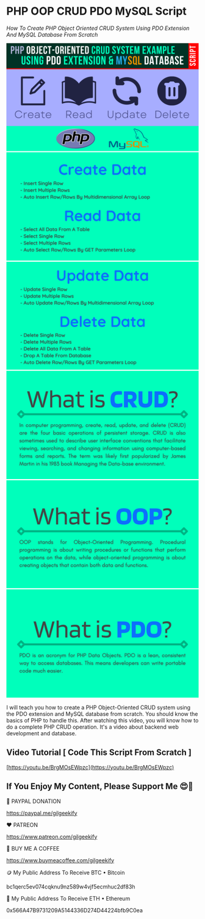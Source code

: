 # PHP OOP CRUD PDO MySQL Script

_How To Create PHP Object Oriented CRUD System Using PDO Extension And MySQL Database From Scratch_

![Thumbnail](https://raw.githubusercontent.com/saeedkohansal/PHP-OOP-CRUD-PDO-MySQL-Script/main/PHP-OOP-CRUD-PDO-MySQL-Script.png "Thumbnail")
![Create And Read Data](https://raw.githubusercontent.com/saeedkohansal/PHP-OOP-CRUD-PDO-MySQL-Script/main/Create-and-Read.png "Create And Read Data")
![Update And Delete Data](https://raw.githubusercontent.com/saeedkohansal/PHP-OOP-CRUD-PDO-MySQL-Script/main/Update-and-Delete.png "Update And Delete Data")
![What is CRUD? Create, Read, Update, Delete](https://raw.githubusercontent.com/saeedkohansal/PHP-OOP-CRUD-PDO-MySQL-Script/main/What-is-CRUD.png "What is CRUD?")
![What is OOP? Object-Oriented Programming](https://raw.githubusercontent.com/saeedkohansal/PHP-OOP-CRUD-PDO-MySQL-Script/main/What-is-OOP.png "What is OOP?")
![What is PDO? PHP Data Objects](https://raw.githubusercontent.com/saeedkohansal/PHP-OOP-CRUD-PDO-MySQL-Script/main/What-is-PDO.png "What is PDO?")

I will teach you how to create a PHP Object-Oriented CRUD system using the PDO extension and MySQL database from scratch. You should know the basics of PHP to handle this. After watching this video, you will know how to do a complete PHP CRUD operation. It's a video about backend web development and database.

## Video Tutorial [ Code This Script From Scratch ]
[https://youtu.be/BrgMOsEWpzc](https://youtu.be/BrgMOsEWpzc)

 

## If You Enjoy My Content, Please Support Me 😍🙏

💙 PAYPAL DONATION

https://paypal.me/gilgeekify

❤️ PATREON

https://www.patreon.com/gilgeekify

💛 BUY ME A COFFEE

https://www.buymeacoffee.com/gilgeekify

🪙 My Public Address To Receive BTC • Bitcoin

bc1qerc5ev074cqknu9nz589w4vjf5ecmhuc2df83h

🥈 My Public Address To Receive ETH • Ethereum

0x566A47B9731209A5144336D274D44224bfb9C0ea
